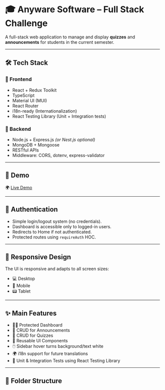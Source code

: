 # 🎓 Anyware Software – Full Stack Challenge

A full-stack web application to manage and display **quizzes** and **announcements** for students in the current semester.

---

## 🛠️ Tech Stack

### 🔷 Frontend

- React + Redux Toolkit
- TypeScript
- Material UI (MUI)
- React Router
- i18n-ready (Internationalization)
- React Testing Library (Unit + Integration tests)

### 🔶 Backend

- Node.js + Express.js _(or Nest.js optional)_
- MongoDB + Mongoose
- RESTful APIs
- Middleware: CORS, dotenv, express-validator

---

## 📸 Demo

🌍 [Live Demo](https://anyware-software.vercel.app)

---

## 🔐 Authentication

- Simple login/logout system (no credentials).
- Dashboard is accessible only to logged-in users.
- Redirects to Home if not authenticated.
- Protected routes using `requireAuth` HOC.

---

## 📱 Responsive Design

The UI is responsive and adapts to all screen sizes:

- 💻 Desktop
- 📱 Mobile
- 📟 Tablet

---

## ✨ Main Features

- 🧑‍🏫 Protected Dashboard
- 📰 CRUD for Announcements
- 🧪 CRUD for Quizzes
- 🧩 Reusable UI Components
- 🖱️ Sidebar hover turns background/text white
- 🌍 i18n support for future translations
- 🧪 Unit & Integration Tests using React Testing Library

---

## 📂 Folder Structure
